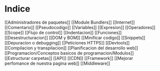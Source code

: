 # Indice

[[Administradores de paquetes]]
[[Module Bundlers]]
[[Internet]]
[[Comentario]]
[[Pseudocodigo]]
[[Variables]]
[[Expresion]]
[[Operadores]]
[[Scope]]
[[Flujo de control]]
[[Indentacion]]
[[Funciones]]
[[Desestructuracion]]
[[DOM y BOM]]
[[Minificar codigo]]
[[Snippets]]
[[Depuracion o debugging]]
[[Peticiones HTTPS]]
[[Devtools]]
[[Compilacion y transpilacion]]
[[Planificacion del desarrollo web]]
[[Programacion/Conceptos basicos de programacion/Modulos]]
[[Estructurar carpetas]]
[[API]]
[[CDN]]
[[Framework]]
[[Mejorar perfomance de nuestra pagina web]]
[[Middleware]]


